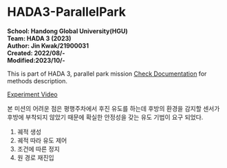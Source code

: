 # HADA3-ParallelPark
**School: Handong Global University(HGU)**   
**Team: HADA 3 (2023)**   
**Author: Jin Kwak/21900031**   
**Created: 2022/08/-**   
**Modified:2023/10/-**   

This is part of HADA 3, parallel park mission
[Check Documentation](ParaPark_Documentation.md) for methods description.   
  
[Experiment Video](https://youtube.com/shorts/IJDVZ8tLdHE?feature=share)  
  
본 미션의 어려운 점은 평행주차에서 후진 유도를 하는데 후방의 환경을 감지할 센서가 후방에 부착되지 않았기 때문에 확실한 안정성을 갖는 유도 기법이 요구 되었다.
1. 궤적 생성
2. 궤적 따라 유도 제어
3. 조건에 따른 정지
4. 원 경로 재진입
